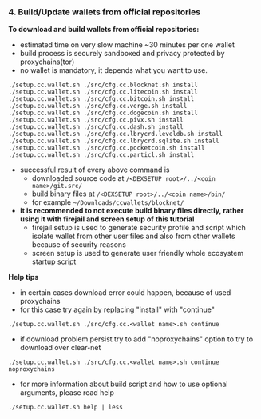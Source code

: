 ### 4. Build/Update wallets from official repositories

**To download and build wallets from official repositories:**
  * estimated time on very slow machine ~30 minutes per one wallet
  * build process is securely sandboxed and privacy protected by proxychains(tor)
  * no wallet is mandatory, it depends what you want to use.
```
./setup.cc.wallet.sh ./src/cfg.cc.blocknet.sh install
./setup.cc.wallet.sh ./src/cfg.cc.litecoin.sh install
./setup.cc.wallet.sh ./src/cfg.cc.bitcoin.sh install
./setup.cc.wallet.sh ./src/cfg.cc.verge.sh install
./setup.cc.wallet.sh ./src/cfg.cc.dogecoin.sh install
./setup.cc.wallet.sh ./src/cfg.cc.pivx.sh install
./setup.cc.wallet.sh ./src/cfg.cc.dash.sh install
./setup.cc.wallet.sh ./src/cfg.cc.lbrycrd.leveldb.sh install
./setup.cc.wallet.sh ./src/cfg.cc.lbrycrd.sqlite.sh install
./setup.cc.wallet.sh ./src/cfg.cc.pocketcoin.sh install
./setup.cc.wallet.sh ./src/cfg.cc.particl.sh install
```

  * successful result of every above command is
    * downloaded source code at `/<DEXSETUP root>/../<coin name>/git.src/`
    * build binary files at `/<DEXSETUP root>/../<coin name>/bin/`
    * for example `~/Downloads/ccwallets/blocknet/`
  * **it is recommended to not execute build binary files directly, rather using it with firejail and screen setup of this tutorial**
    * firejail setup is used to generate security profile and script which isolate wallet from other user files and also from other wallets because of security reasons
    * screen setup is used to generate user friendly whole ecosystem startup script

**Help tips**
  * in certain cases download error could happen, because of used proxychains
  * for this case try again by replacing "install" with "continue"
```
./setup.cc.wallet.sh ./src/cfg.cc.<wallet name>.sh continue
```
  * if download problem persist try to add "noproxychains" option to try to download over clear-net
```
./setup.cc.wallet.sh ./src/cfg.cc.<wallet name>.sh continue noproxychains
```
  * for more information about build script and how to use optional arguments, please read help
```
./setup.cc.wallet.sh help | less
```

